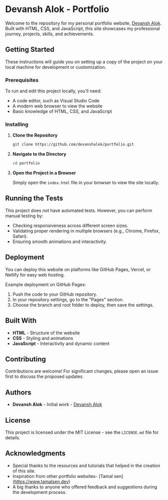 # Devansh Alok - Portfolio

Welcome to the repository for my personal portfolio website, [Devansh Alok](https://www.devanshalok.wiki). Built with HTML, CSS, and JavaScript, this site showcases my professional journey, projects, skills, and achievements.

## Getting Started

These instructions will guide you on setting up a copy of the project on your local machine for development or customization.

### Prerequisites

To run and edit this project locally, you’ll need:

- A code editor, such as Visual Studio Code
- A modern web browser to view the website
- Basic knowledge of HTML, CSS, and JavaScript

### Installing

1. **Clone the Repository**

   ```bash
   git clone https://github.com/devanshalok/portfolio.git
   ```

2. **Navigate to the Directory**

   ```bash
   cd portfolio
   ```

3. **Open the Project in a Browser**

   Simply open the `index.html` file in your browser to view the site locally.

## Running the Tests

This project does not have automated tests. However, you can perform manual testing by:

- Checking responsiveness across different screen sizes.
- Validating proper rendering in multiple browsers (e.g., Chrome, Firefox, Safari).
- Ensuring smooth animations and interactivity.

## Deployment

You can deploy this website on platforms like GitHub Pages, Vercel, or Netlify for easy web hosting.

Example deployment on GitHub Pages:

1. Push the code to your GitHub repository.
2. In your repository settings, go to the "Pages" section.
3. Choose the branch and root folder to deploy, then save the settings.

## Built With

- **HTML** - Structure of the website
- **CSS** - Styling and animations
- **JavaScript** - Interactivity and dynamic content

## Contributing

Contributions are welcome! For significant changes, please open an issue first to discuss the proposed updates.

## Authors

- **Devansh Alok** - Initial work - [Devansh Alok](https://github.com/devanshalok)

## License

This project is licensed under the MIT License - see the `LICENSE.md` file for details.

## Acknowledgments

- Special thanks to the resources and tutorials that helped in the creation of this site.
- Inspiration from other portfolio websites- [Tamal sen] (https://www.tamalsen.dev)
- A big thanks to anyone who offered feedback and suggestions during the development process.
